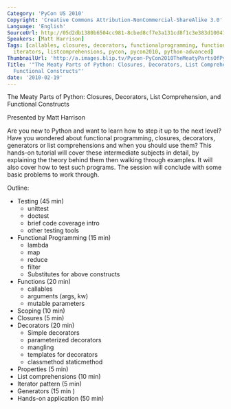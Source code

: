 ```yaml
---
Category: 'PyCon US 2010'
Copyright: 'Creative Commons Attribution-NonCommercial-ShareAlike 3.0'
Language: 'English'
SourceUrl: http://05d2db1380b6504cc981-8cbed8cf7e3a131cd8f1c3e383d10041.r93.cf2.rackcdn.com/pycon-us-2010/247_the-meaty-parts-of-python-closures-decorators-list-comprehension-and-functional-constructs.m4v
Speakers: [Matt Harrison]
Tags: [callables, closures, decorators, functionalprogramming, functions, generators,
  iterators, listcomprehensions, pycon, pycon2010, python-advanced]
ThumbnailUrl: 'http://a.images.blip.tv/Pycon-PyCon2010TheMeatyPartsOfPythonClosuresDecoratorsListCom541-52.jpg'
Title: '"The Meaty Parts of Python: Closures, Decorators, List Comprehension, and
  Functional Constructs"'
date: '2010-02-19'
---
```

The Meaty Parts of Python: Closures, Decorators, List Comprehension, and
Functional Constructs

Presented by Matt Harrison

Are you new to Python and want to learn how to step it up to the next level?
Have you wondered about functional programming, closures, decorators,
generators or list comprehensions and when you should use them? This hands-on
tutorial will cover these intermediate subjects in detail, by explaining the
theory behind them then walking through examples. It will also cover how to
test such programs. The session will conclude with some basic problems to work
through.

Outline:

  * Testing (45 min) 
    * unittest 
    * doctest 
    * brief code coverage intro 
    * other testing tools 
  * Functional Programming (15 min) 
    * lambda 
    * map 
    * reduce 
    * filter 
    * Substitutes for above constructs 
  * Functions (20 min) 
    * callables 
    * arguments (args, kw) 
    * mutable parameters 
  * Scoping (10 min) 
  * Closures (5 min) 
  * Decorators (20 min) 
    * Simple decorators 
    * parameterized decorators 
    * mangling 
    * templates for decorators 
    * classmethod staticmethod 
  * Properties (5 min) 
  * List comprehensions (10 min) 
  * Iterator pattern (5 min) 
  * Generators (15 min ) 
  * Hands-on application (50 min) 

